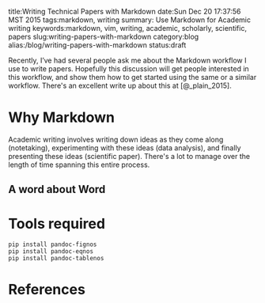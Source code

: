 title:Writing Technical Papers with Markdown
date:Sun Dec 20 17:37:56 MST 2015
tags:markdown, writing
summary: Use Markdown for Academic writing
keywords:markdown, vim, writing, academic, scholarly, scientific, papers
slug:writing-papers-with-markdown
category:blog 
alias:/blog/writing-papers-with-markdown
status:draft

Recently, I’ve had several people ask me about the Markdown workflow I use to write papers. 
Hopefully this discussion will get people interested in this workflow, and show them how to get started using the same or a similar workflow.
There's an excellent write up about this at [@_plain_2015].

# Why Markdown

Academic writing involves writing down ideas as they come along (notetaking), experimenting with these ideas (data analysis), and finally presenting these ideas (scientific paper).
There's a lot to manage over the length of time spanning this entire process.

## A word about Word 



# Tools required

    pip install pandoc-fignos
    pip install pandoc-eqnos
    pip install pandoc-tablenos
    
# References
